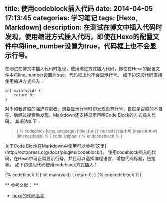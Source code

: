 title: 使用codeblock插入代码
date: 2014-04-05 17:13:45
categories: 学习笔记
tags: [Hexo, Markdown]
description: 在测试在博文中插入代码时发现，使用缩进方式插入代码，即使在Hexo的配置文件中将line_number设置为true，代码框上也不会显示行号。
---

在测试在博文中插入代码时发现，使用缩进方式插入代码，即使在Hexo的配置文件中将line_number设置为true，代码框上也不会显示行号。
如下边这段代码直接使用缩进方式插入：

    int main(void) {
        return 0;
    }

对于如我这般的强迫症患者，想要显示行号时却发现没有行号，自然是百般的不自在，后经过搜索后发现，Markdown还支持显示声明Code Block的方式插入代码。
其语法如下：
<font size="2" >

> { % codeblock [lang:language] [title] [url] [link text] [start:#] [mark:#,#-#] [linenos:false] % }
> code snippet
> { % endcodeblock % }

</font>
关于Code Block在Markdown中使用可以参考[这里](http://octopress.org/docs/plugins/codeblock/)。
使用codeblock插入的代码，在Hexo中可正常显示行号，并且可以选择编程语言，增加代码标题，链接等。
如下边这段代码使用codeblock方式插入：

{% codeblock %}
int main(void) {
    return 0;
}
{% endcodeblock %}

** 参考文献： **
* [hexo的代码高亮](http://popozhu.github.io/2013/06/15/hexo%E4%BB%A3%E7%A0%81%E9%AB%98%E4%BA%AE/)
